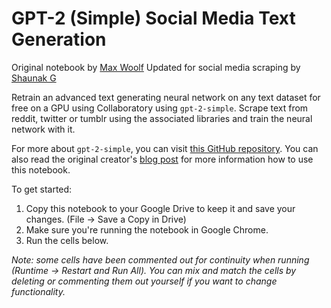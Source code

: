 #  GPT-2 (Simple) Social Media Text Generation

Original notebook by [Max Woolf](http://minimaxir.com)
Updated for social media scraping by [Shaunak G](https://github.com/shaunakg)  

Retrain an advanced text generating neural network on any text dataset for free on a GPU using Collaboratory using `gpt-2-simple`. Scrape text from reddit, twitter or tumblr using the associated libraries and train the neural network with it.

For more about `gpt-2-simple`, you can visit [this GitHub repository](https://github.com/minimaxir/gpt-2-simple). You can also read the original creator's [blog post](https://minimaxir.com/2019/09/howto-gpt2/) for more information how to use this notebook.

To get started:

1. Copy this notebook to your Google Drive to keep it and save your changes. (File -> Save a Copy in Drive)
2. Make sure you're running the notebook in Google Chrome.
3. Run the cells below.  
  
*Note: some cells have been commented out for continuity when running (Runtime -> Restart and Run All). You can mix and match the cells by deleting or commenting them out yourself if you want to change functionality.*
